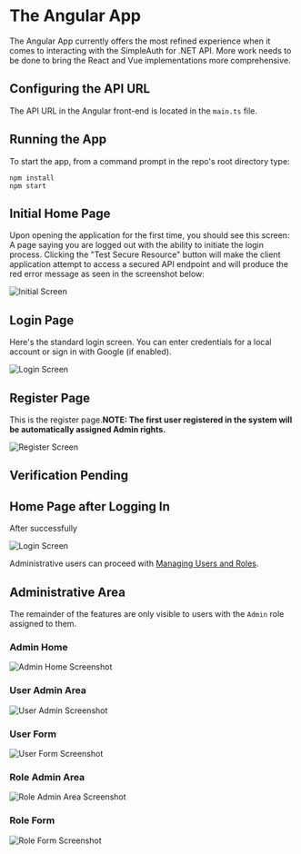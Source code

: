 # The Angular App

The Angular App currently offers the most refined experience when it comes to interacting with the SimpleAuth for .NET API. More work needs to be done to bring the React and Vue implementations more comprehensive.

## Configuring the API URL

The API URL in the Angular front-end is located in the `main.ts` file.

## Running the App

To start the app, from a command prompt in the repo's root directory type:

``` terminal
npm install
npm start
```

## Initial Home Page

Upon opening the application for the first time, you should see this screen: A page saying you are logged out with the ability to initiate the login process. Clicking the "Test Secure Resource" button will make the client application attempt to access a secured API endpoint and will produce the red error message as seen in the screenshot below:

![Initial Screen](./images/logged-out.png)

## Login Page

Here's the standard login screen. You can enter credentials for a local account or sign in with Google (if enabled).

![Login Screen](./images/login.png)

## Register Page

This is the register page.**NOTE: The first user registered in the system will be automatically assigned Admin rights.**

![Register Screen](./images/register.png)

## Verification Pending

## Home Page after Logging In

After successfully

![Login Screen](./images/logged-in.png)

Administrative users can proceed with [Managing Users and Roles](./user-role-admin.md).

## Administrative Area

The remainder of the features are only visible to users with the `Admin` role assigned to them.

### Admin Home

![Admin Home Screenshot](./images/admin-home.png)

### User Admin Area

![User Admin Screenshot](./images/admin-users.png)

### User Form

![User Form Screenshot](./images/user-form.png)

### Role Admin Area

![Role Admin Area Screenshot](./images/admin-roles.png)

### Role Form

![Role Form Screenshot](./images/role-form.png)
